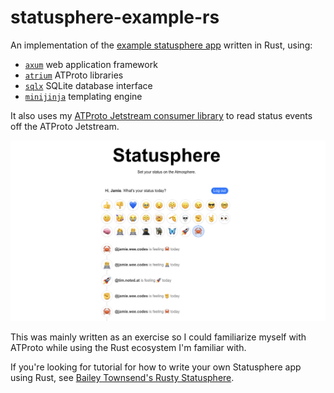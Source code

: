 # statusphere-example-rs

An implementation of the [example statusphere app](https://github.com/bluesky-social/statusphere-example-app)
written in Rust, using:

* [`axum`](https://github.com/tokio-rs/axum) web application framework
* [`atrium`](https://github.com/atrium-rs/atrium) ATProto libraries
* [`sqlx`](https://github.com/launchbadge/sqlx) SQLite database interface
* [`minijinja`](https://github.com/mitsuhiko/minijinja) templating engine

It also uses my [ATProto Jetstream consumer library](https://github.com/jblondin/atproto-jetstream) to read status events off the ATProto Jetstream.

![Example application image](example.png)

This was mainly written as an exercise so I could familiarize myself with ATProto while using the Rust ecosystem I'm familiar with. 

If you're looking for tutorial for how to write your own Statusphere app using Rust, see [Bailey Townsend's Rusty Statusphere](https://github.com/fatfingers23/rusty_statusphere_example_app).